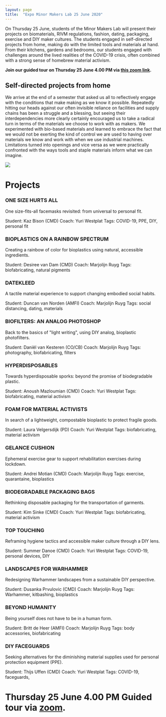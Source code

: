 ```yaml
---
layout: page
title:  "Expo Minor Makers Lab 25 June 2020"
---
```


On Thursday 25 June, students of the Minor Makers Lab will present their projects on biomaterials, RIVM regulations, fashion, dating, packaging, exercise and DIY maker cultures. The students engaged in self-directed projects from home, making do with the limited tools and materials at hand. From their kitchens, gardens and bedrooms, our students engaged with challenges around the lived realities of the COVID-19 crisis, often combined with a strong sense of homebrew material activism. 

**Join our guided tour on Thursday 25 June 4.00 PM via [this zoom link](https://bit.ly/makerexpo2020).**

## Self-directed projects from home 
We arrive at the end of a semester that asked us all to reflectively engage with the conditions that make making as we know it possible. Repeatedly hitting our heads against our often invisible reliance on facilities and supply chains has been a struggle and a blessing, but seeing their interdependencies more clearly certainly encouraged us to take a radical turn in terms of the materials we choose to work with as makers. We experimented with bio-based materials and learned to embrace the fact that we would not be exerting the kind of control we are used to having over materials we know and work with when we use industrial machines. Limitations turned into openings and vice versa as we were practically confronted with the ways tools and staple materials inform what we can imagine.  

![](./images/expoflyer2020.jpg)

# Projects

### ONE SIZE HURTS ALL 
One size-fits-all facemasks revisited: from universal to personal fit.

Student: Kaz Bison (CMD)
Coach: Yuri Westplat
Tags: COVID-19, PPE, DIY, personal fit

### BIOPLASTICS ON A RAINBOW SPECTRUM
Creating a rainbow of color for bioplastics using natural, accessible ingredients.

Student: Desiree van Dam (CMD)
Coach: Marjolijn Ruyg
Tags: biofabricating, natural pigments

### DATEKLEED
A tactile material experience to support changing embodied social habits.

Student: Duncan van Norden (AMFI)
Coach: Marjolijn Ruyg
Tags: social distancing, dating, materials

### BIOFILTERS: AN ANALOG PHOTOSHOP
Back to the basics of "light writing", using DIY analog, bioplastic photofilters.

Student: Daniël van Kesteren (CO/CB)
Coach: Marjolijn Ruyg
Tags: photography, biofabricating, filters

### HYPERDISPOSABLES
Towards hyperdisposable sporks: beyond the promise of biodegradable plastic.

Student: Anoush Mazloumian (CMD)
Coach: Yuri Westplat
Tags: biofabricating, material activism

### FOAM FOR MATERIAL ACTIVISTS
In search of a lightweight, compostable bioplastic to protect fragile goods.

Student: Laura Velgersdijk (PD)
Coach: Yuri Westplat
Tags: biofabricating, material activism

### GELANCE CUSHION
Ephemeral exercise gear to support rehabilitation exercises during lockdown.

Student: Andrei Motian (CMD)
Coach: Marjolijn Ruyg
Tags: exercise, quarantaine, bioplastics

### BIODEGRADABLE PACKAGING BAGS
Rethinking disposable packaging for the transportation of garments.

Student: Kim Sinke (CMD)
Coach: Yuri Westplat
Tags: biofabricating, material activism

### TOP TOUCHING
Reframing hygiene tactics and accessible maker culture through a DIY lens.

Student: Summer Danoe (CMD)
Coach: Yuri Westplat
Tags: COVID-19, personal devices, DIY

### LANDSCAPES FOR WARHAMMER
Redesigning Warhammer landscapes from a sustainable DIY perspective.

Student: Dusanka Prvulovic (CMD)
Coach: Marjolijn Ruyg
Tags: Warhammer, kitbashing, bioplastics

### BEYOND HUMANITY
Being yourself does not have to be in a human form.

Student: Britt de Heer (AMFI)
Coach: Marjolijn Ruyg
Tags: body accessories, biofabricating

### DIY FACEGUARDS
Seeking alternatives for the diminishing material supplies used for personal protection equipment (PPE).

Student: Thijs Uffen (CMD)
Coach: Yuri Westplat
Tags: COVID-19, faceguards, 

# Thursday 25 June 4.00 PM  Guided tour via [zoom](https://bit.ly/makerexpo2020). 